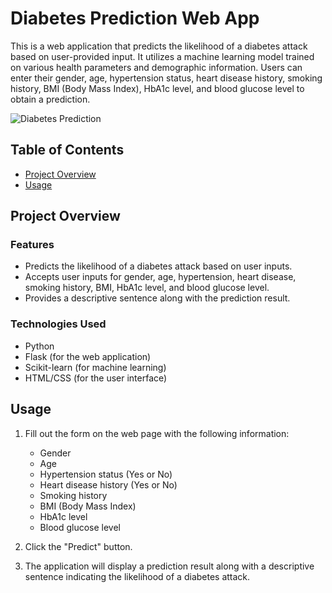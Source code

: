 # Diabetes Prediction Web App

This is a web application that predicts the likelihood of a diabetes attack based on user-provided input. It utilizes a machine learning model trained on various health parameters and demographic information. Users can enter their gender, age, hypertension status, heart disease history, smoking history, BMI (Body Mass Index), HbA1c level, and blood glucose level to obtain a prediction.

![Diabetes Prediction](https://images.squarespace-cdn.com/content/v1/5beb1276365f0260572d41cd/1542866801904-NGKEOBM6CT6950DIU53Q/Diabetes.jpg)

## Table of Contents

- [Project Overview](#project-overview)
- [Usage](#usage)

## Project Overview

### Features

- Predicts the likelihood of a diabetes attack based on user inputs.
- Accepts user inputs for gender, age, hypertension, heart disease, smoking history, BMI, HbA1c level, and blood glucose level.
- Provides a descriptive sentence along with the prediction result.

### Technologies Used

- Python
- Flask (for the web application)
- Scikit-learn (for machine learning)
- HTML/CSS (for the user interface)


## Usage

1. Fill out the form on the web page with the following information:

   - Gender
   - Age
   - Hypertension status (Yes or No)
   - Heart disease history (Yes or No)
   - Smoking history
   - BMI (Body Mass Index)
   - HbA1c level
   - Blood glucose level

2. Click the "Predict" button.

3. The application will display a prediction result along with a descriptive sentence indicating the likelihood of a diabetes attack.




